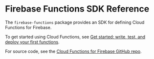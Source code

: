 # Firebase Functions SDK Reference

The `firebase-functions` package provides an SDK for defining Cloud Functions for Firebase.

To get started using Cloud Functions, see
[Get started: write, test, and deploy your first functions](/docs/functions/get-started).

For source code, see the [Cloud Functions for Firebase GitHub repo](https://github.com/firebase/firebase-functions).
